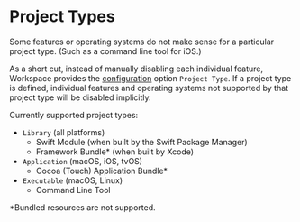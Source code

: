 <!--
 Project Types.md

 This source file is part of the Workspace open source project.
 https://github.com/SDGGiesbrecht/Workspace

 Copyright ©2017 Jeremy David Giesbrecht and the Workspace project contributors.

 Soli Deo gloria.

 Licensed under the Apache Licence, Version 2.0.
 See http://www.apache.org/licenses/LICENSE-2.0 for licence information.
 -->

# Project Types

Some features or operating systems do not make sense for a particular project type. (Such as a command line tool for iOS.)

As a short cut, instead of manually disabling each individual feature, Workspace provides the [configuration](Configuring%20Workspace.md) option `Project Type`. If a project type is defined, individual features and operating systems not supported by that project type will be disabled implicitly.

Currently supported project types:

- `Library` (all platforms)
    - Swift Module (when built by the Swift Package Manager)
    - Framework Bundle* (when built by Xcode)
- `Application` (macOS, iOS, tvOS)
    - Cocoa (Touch) Application Bundle*
- `Executable` (macOS, Linux)
    - Command Line Tool

*Bundled resources are not supported.
